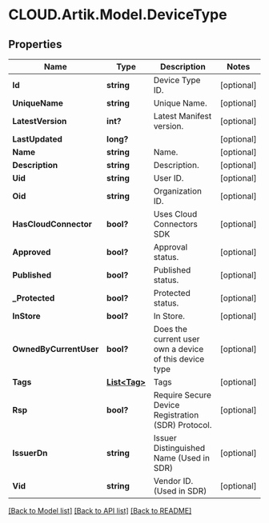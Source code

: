 # CLOUD.Artik.Model.DeviceType
## Properties

Name | Type | Description | Notes
------------ | ------------- | ------------- | -------------
**Id** | **string** | Device Type ID. | [optional] 
**UniqueName** | **string** | Unique Name. | [optional] 
**LatestVersion** | **int?** | Latest Manifest version. | [optional] 
**LastUpdated** | **long?** |  | [optional] 
**Name** | **string** | Name. | [optional] 
**Description** | **string** | Description. | [optional] 
**Uid** | **string** | User ID. | [optional] 
**Oid** | **string** | Organization ID. | [optional] 
**HasCloudConnector** | **bool?** | Uses Cloud Connectors SDK | [optional] 
**Approved** | **bool?** | Approval status. | [optional] 
**Published** | **bool?** | Published status. | [optional] 
**_Protected** | **bool?** | Protected status. | [optional] 
**InStore** | **bool?** | In Store. | [optional] 
**OwnedByCurrentUser** | **bool?** | Does the current user own a device of this device type | [optional] 
**Tags** | [**List&lt;Tag&gt;**](Tag.md) | Tags | [optional] 
**Rsp** | **bool?** | Require Secure Device Registration (SDR) Protocol. | [optional] 
**IssuerDn** | **string** | Issuer Distinguished Name (Used in SDR) | [optional] 
**Vid** | **string** | Vendor ID. (Used in SDR) | [optional] 

[[Back to Model list]](../README.md#documentation-for-models) [[Back to API list]](../README.md#documentation-for-api-endpoints) [[Back to README]](../README.md)

